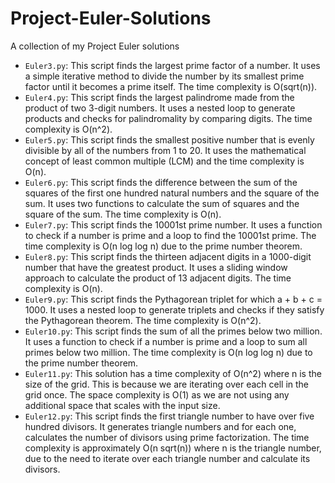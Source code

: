# Project-Euler-Solutions
A collection of my Project Euler solutions

- `Euler3.py`: This script finds the largest prime factor of a number. It uses a simple iterative method to divide the number by its smallest prime factor until it becomes a prime itself. The time complexity is O(sqrt(n)).
- `Euler4.py`: This script finds the largest palindrome made from the product of two 3-digit numbers. It uses a nested loop to generate products and checks for palindromality by comparing digits. The time complexity is O(n^2).
- `Euler5.py`: This script finds the smallest positive number that is evenly divisible by all of the numbers from 1 to 20. It uses the mathematical concept of least common multiple (LCM) and the time complexity is O(n).
- `Euler6.py`: This script finds the difference between the sum of the squares of the first one hundred natural numbers and the square of the sum. It uses two functions to calculate the sum of squares and the square of the sum. The time complexity is O(n).
- `Euler7.py`: This script finds the 10001st prime number. It uses a function to check if a number is prime and a loop to find the 10001st prime. The time complexity is O(n log log n) due to the prime number theorem.
- `Euler8.py`: This script finds the thirteen adjacent digits in a 1000-digit number that have the greatest product. It uses a sliding window approach to calculate the product of 13 adjacent digits. The time complexity is O(n).
- `Euler9.py`: This script finds the Pythagorean triplet for which a + b + c = 1000. It uses a nested loop to generate triplets and checks if they satisfy the Pythagorean theorem. The time complexity is O(n^2).
- `Euler10.py`: This script finds the sum of all the primes below two million. It uses a function to check if a number is prime and a loop to sum all primes below two million. The time complexity is O(n log log n) due to the prime number theorem.
- `Euler11.py`:
This solution has a time complexity of O(n^2) where n is the size of the grid. This is because we are iterating over each cell in the grid once. The space complexity is O(1) as we are not using any additional space that scales with the input size.
- `Euler12.py`: This script finds the first triangle number to have over five hundred divisors. It generates triangle numbers and for each one, calculates the number of divisors using prime factorization. The time complexity is approximately O(n sqrt(n)) where n is the triangle number, due to the need to iterate over each triangle number and calculate its divisors.

